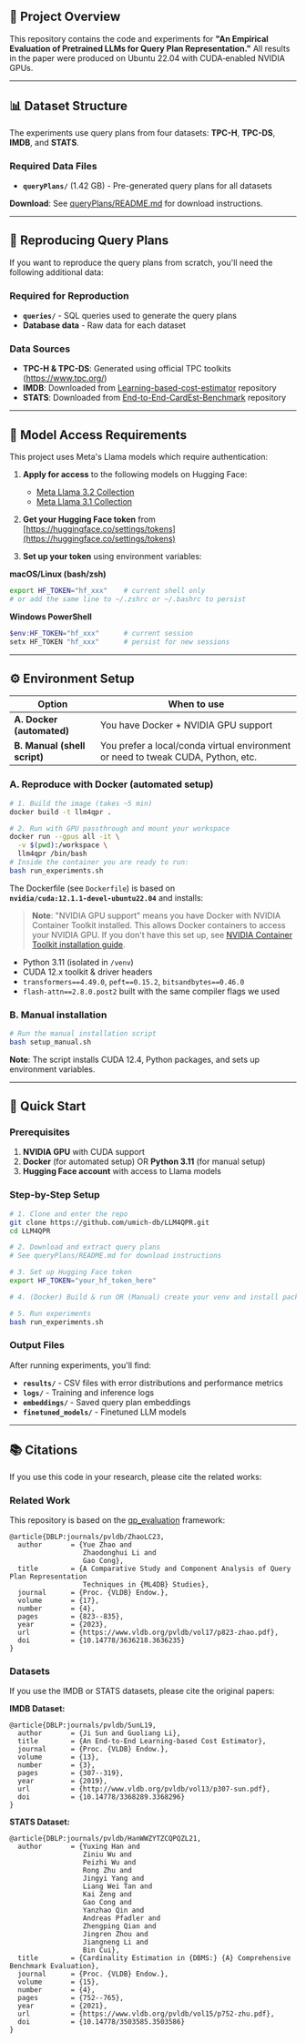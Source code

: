 ## 📑 Project Overview

This repository contains the code and experiments for **"An Empirical Evaluation of Pretrained LLMs for Query Plan Representation."**
All results in the paper were produced on Ubuntu 22.04 with CUDA‑enabled NVIDIA GPUs.

---

## 📊 Dataset Structure

The experiments use query plans from four datasets: **TPC-H**, **TPC-DS**, **IMDB**, and **STATS**.

### Required Data Files
- **`queryPlans/`** (1.42 GB) - Pre-generated query plans for all datasets

**Download**: See [queryPlans/README.md](queryPlans/README.md) for download instructions.

---

## 🔄 Reproducing Query Plans

If you want to reproduce the query plans from scratch, you'll need the following additional data:

### Required for Reproduction
- **`queries/`** - SQL queries used to generate the query plans
- **Database data** - Raw data for each dataset

### Data Sources
- **TPC-H & TPC-DS**: Generated using official TPC toolkits (https://www.tpc.org/)
- **IMDB**: Downloaded from [Learning-based-cost-estimator](https://github.com/greatji/Learning-based-cost-estimator?tab=readme-ov-file) repository
- **STATS**: Downloaded from [End-to-End-CardEst-Benchmark](https://github.com/wuziniu/End-to-End-CardEst-Benchmark/tree/master/datasets/stats_simplified) repository

---

## 🔑 Model Access Requirements

This project uses Meta's Llama models which require authentication:

1. **Apply for access** to the following models on Hugging Face:
   - [Meta Llama 3.2 Collection](https://huggingface.co/collections/meta-llama/llama-32-66f448ffc8c32f949b04c8cf)
   - [Meta Llama 3.1 Collection](https://huggingface.co/collections/meta-llama/llama-31-669fc079a0c406a149a5738f)

2. **Get your Hugging Face token** from [https://huggingface.co/settings/tokens](https://huggingface.co/settings/tokens)

3. **Set up your token** using environment variables:

**macOS/Linux (bash/zsh)**
```bash
export HF_TOKEN="hf_xxx"    # current shell only
# or add the same line to ~/.zshrc or ~/.bashrc to persist
```

**Windows PowerShell**
```powershell
$env:HF_TOKEN="hf_xxx"      # current session
setx HF_TOKEN "hf_xxx"      # persist for new sessions
```

---

## ⚙️ Environment Setup

| Option                       | When to use                                                                      |
| ---------------------------- | -------------------------------------------------------------------------------- |
| **A. Docker (automated)**    | You have Docker + NVIDIA GPU support                                             |
| **B. Manual (shell script)** | You prefer a local/conda virtual environment or need to tweak CUDA, Python, etc. |

### A. Reproduce with Docker (automated setup)

```bash
# 1. Build the image (takes ~5 min)
docker build -t llm4qpr .

# 2. Run with GPU passthrough and mount your workspace
docker run --gpus all -it \
  -v $(pwd):/workspace \
  llm4qpr /bin/bash
# Inside the container you are ready to run:
bash run_experiments.sh
```

The Dockerfile (see `Dockerfile`) is based on **`nvidia/cuda:12.1.1‑devel‑ubuntu22.04`** and installs:

> **Note**: "NVIDIA GPU support" means you have Docker with NVIDIA Container Toolkit installed. This allows Docker containers to access your NVIDIA GPU. If you don't have this set up, see [NVIDIA Container Toolkit installation guide](https://docs.nvidia.com/datacenter/cloud-native/container-toolkit/install-guide.html).

* Python 3.11 (isolated in `/venv`)
* CUDA 12.x toolkit & driver headers
* `transformers==4.49.0`, `peft==0.15.2`, `bitsandbytes==0.46.0`
* `flash‑attn==2.8.0.post2` built with the same compiler flags we used

### B. Manual installation

```bash
# Run the manual installation script
bash setup_manual.sh
```

**Note**: The script installs CUDA 12.4, Python packages, and sets up environment variables.

---

## 🏃 Quick Start

### Prerequisites
1. **NVIDIA GPU** with CUDA support
2. **Docker** (for automated setup) OR **Python 3.11** (for manual setup)
3. **Hugging Face account** with access to Llama models

### Step-by-Step Setup

```bash
# 1. Clone and enter the repo
git clone https://github.com/umich-db/LLM4QPR.git
cd LLM4QPR

# 2. Download and extract query plans
# See queryPlans/README.md for download instructions

# 3. Set up Hugging Face token
export HF_TOKEN="your_hf_token_here"

# 4. (Docker) Build & run OR (Manual) create your venv and install packages

# 5. Run experiments
bash run_experiments.sh
```

### Output Files

After running experiments, you'll find:
- **`results/`** - CSV files with error distributions and performance metrics
- **`logs/`** - Training and inference logs
- **`embeddings/`** - Saved query plan embeddings
- **`finetuned_models/`** - Finetuned LLM models


---

## 📚 Citations

If you use this code in your research, please cite the related works:

### Related Work
This repository is based on the [qp_evaluation](https://github.com/zhaoyue-ntu/qp_evaluation) framework:

```
@article{DBLP:journals/pvldb/ZhaoLC23,
  author       = {Yue Zhao and
                  Zhaodonghui Li and
                  Gao Cong},
  title        = {A Comparative Study and Component Analysis of Query Plan Representation
                  Techniques in {ML4DB} Studies},
  journal      = {Proc. {VLDB} Endow.},
  volume       = {17},
  number       = {4},
  pages        = {823--835},
  year         = {2023},
  url          = {https://www.vldb.org/pvldb/vol17/p823-zhao.pdf},
  doi          = {10.14778/3636218.3636235}
}
```

### Datasets
If you use the IMDB or STATS datasets, please cite the original papers:

**IMDB Dataset:**
```
@article{DBLP:journals/pvldb/SunL19,
  author       = {Ji Sun and Guoliang Li},
  title        = {An End-to-End Learning-based Cost Estimator},
  journal      = {Proc. {VLDB} Endow.},
  volume       = {13},
  number       = {3},
  pages        = {307--319},
  year         = {2019},
  url          = {http://www.vldb.org/pvldb/vol13/p307-sun.pdf},
  doi          = {10.14778/3368289.3368296}
}
```

**STATS Dataset:**
```
@article{DBLP:journals/pvldb/HanWWZYTZCQPQZL21,
  author       = {Yuxing Han and
                  Ziniu Wu and
                  Peizhi Wu and
                  Rong Zhu and
                  Jingyi Yang and
                  Liang Wei Tan and
                  Kai Zeng and
                  Gao Cong and
                  Yanzhao Qin and
                  Andreas Pfadler and
                  Zhengping Qian and
                  Jingren Zhou and
                  Jiangneng Li and
                  Bin Cui},
  title        = {Cardinality Estimation in {DBMS:} {A} Comprehensive Benchmark Evaluation},
  journal      = {Proc. {VLDB} Endow.},
  volume       = {15},
  number       = {4},
  pages        = {752--765},
  year         = {2021},
  url          = {https://www.vldb.org/pvldb/vol15/p752-zhu.pdf},
  doi          = {10.14778/3503585.3503586}
}
```

